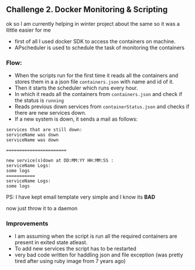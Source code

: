 ## Challenge 2. Docker Monitoring & Scripting

ok so I am currently helping in winter project about the same so it was a llittle easier for me

- first of all I used docker SDK to access the containers on machine.
- APscheduler is used to schedule the task of monitoring the containers

### Flow:

- When the scripts run for the first time it reads all the containers and stores them in a a json file `containers.json` with name and id of it.
- Then it starts the scheduler which runs every hour.
- In which it reads all the containers from `containers.json` and check if the status is `running`
- Reads previous down services from `containerStatus.json` and checks if there are new services down.
- If a new system is down, it sends a mail as follows:

```
services that are still down:
serviceName was down
serviceName was down

=======================

new service(s)down at DD:MM:YY HH:MM:SS :
serviceName Logs:
some logs
===========
serviceName Logs:
some logs

```

PS: I have kept email template very simple and I know its **BAD**

now just throw it to a daemon

### Improvements

- I am assuming when the script is run all the required containers are present in exited state atleast.
- To add new services the script has to be restarted
- very bad code written for haddling json and file exception
  (was pretty tired after using ruby image from 7 years ago)
